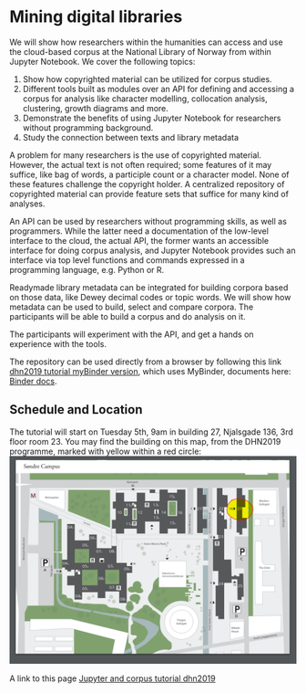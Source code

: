 # Mining digital libraries

We will show how researchers within the humanities can access and use the cloud-based corpus at the National Library of Norway from within Jupyter Notebook. We cover the following topics:

1. Show how copyrighted material can be utilized for corpus studies. 
2.	Different tools built as modules over an API for defining and accessing a corpus for analysis like character modelling, collocation analysis, clustering, growth diagrams and more.
3.	Demonstrate the benefits of using Jupyter Notebook for researchers without programming background.
4.	Study the connection between texts and library metadata


A problem for many researchers is the use of copyrighted material. However, the actual text is not often required; some features of it may suffice, like bag of words, a participle count or a character model. None of these features challenge the copyright holder. A centralized repository of copyrighted material can provide feature sets that suffice for many kind of analyses.

An API can be used by researchers without programming skills, as well as programmers. While the latter need a documentation of the low-level interface to the cloud, the actual API, the former wants an accessible interface for doing corpus analysis, and Jupyter Notebook provides such an interface via top level functions and commands expressed in a programming language, e.g. Python or R. 

Readymade library metadata can be integrated for building corpora based on those data, like Dewey decimal codes or topic words. We will show how metadata can be used to build, select and compare corpora. The participants will be able to build a corpus and do analysis on it.

The participants will experiment with the API, and get a hands on experience with the tools. 

The repository can be used directly from a browser by following this link [dhn2019 tutorial myBinder version](https://mybinder.org/v2/gh/Yoonsen/Tutorial-DHN2019/master), which uses MyBinder, documents here: [Binder docs](https://mybinder.readthedocs.io/en/latest/).

## Schedule and Location

The tutorial will start on Tuesday 5th, 9am in building 27, Njalsgade 136, 3rd floor room 23. You may find the building on this map, from the DHN2019 programme, marked with yellow within a red circle: ![](./map_tutorial.PNG)

A link to this page [Jupyter and corpus tutorial dhn2019](https://yoonsen.github.io/Tutorial-DHN2019/)
